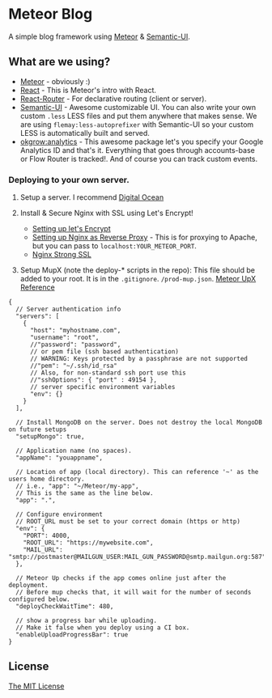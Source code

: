 # Meteor Blog
A simple blog framework using [Meteor](https://meteor.com) & [Semantic-UI](http://semantic-ui.com/).

## What are we using?
* [Meteor](https://www.meteor.com/) - obviously :)
* [React](https://www.meteor.com/tutorials/react/creating-an-app) - This is Meteor's intro with React.
* [React-Router](https://github.com/ReactTraining/react-router) - For declarative routing (client or server).
* [Semantic-UI](http://semantic-ui.com/) - Awesome customizable UI.  You can also write your own custom `.less` LESS files and put them anywhere that makes sense.  We are using `flemay:less-autoprefixer` with Semantic-UI so your custom LESS is automatically built and served.
* [okgrow:analytics](https://atmospherejs.com/okgrow/analytics) - This awesome package let's you specify your Google Analytics ID and that's it.  Everything that goes through accounts-base or Flow Router is tracked!.  And of course you can track custom events.

### Deploying to your own server.
1. Setup a server.  I recommend [Digital Ocean](https://www.digitalocean.com/)
2. Install & Secure Nginx with SSL using Let's Encrypt!
    * [Setting up let's Encrypt](https://www.digitalocean.com/community/tutorials/how-to-secure-nginx-with-let-s-encrypt-on-ubuntu-14-04)
    * [Setting up Nginx as Reverse Proxy](https://www.digitalocean.com/community/tutorials/how-to-configure-nginx-as-a-reverse-proxy-for-apache) - This is for proxying to Apache, but you can pass to `localhost:YOUR_METEOR_PORT`.
    * [Nginx Strong SSL](https://raymii.org/s/tutorials/Strong_SSL_Security_On_nginx.html)

3. Setup MupX (note the deploy-* scripts in the repo): This file should be added to your root.  It is in the `.gitignore`. `/prod-mup.json`. [Meteor UpX Reference](https://github.com/arunoda/meteor-up/blob/mupx/README.md)
```
{
  // Server authentication info
  "servers": [
    {
      "host": "myhostname.com",
      "username": "root",
      //"password": "password",
      // or pem file (ssh based authentication)
      // WARNING: Keys protected by a passphrase are not supported
      //"pem": "~/.ssh/id_rsa"
      // Also, for non-standard ssh port use this
      //"sshOptions": { "port" : 49154 },
      // server specific environment variables
      "env": {}
    }
  ],

  // Install MongoDB on the server. Does not destroy the local MongoDB on future setups
  "setupMongo": true,

  // Application name (no spaces).
  "appName": "youappname",

  // Location of app (local directory). This can reference '~' as the users home directory.
  // i.e., "app": "~/Meteor/my-app",
  // This is the same as the line below.
  "app": ".",

  // Configure environment
  // ROOT_URL must be set to your correct domain (https or http)
  "env": {
    "PORT": 4000,
    "ROOT_URL": "https://mywebsite.com",
    "MAIL_URL": "smtp://postmaster@MAILGUN_USER:MAIL_GUN_PASSWORD@smtp.mailgun.org:587"
  },

  // Meteor Up checks if the app comes online just after the deployment.
  // Before mup checks that, it will wait for the number of seconds configured below.
  "deployCheckWaitTime": 480,

  // show a progress bar while uploading.
  // Make it false when you deploy using a CI box.
  "enableUploadProgressBar": true
}
```

## License
[The MIT License](./LICENSE)
